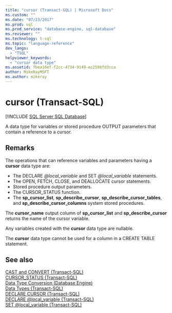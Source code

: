 ```yaml
---
title: "cursor (Transact-SQL) | Microsoft Docs"
ms.custom: ""
ms.date: "07/23/2017"
ms.prod: sql
ms.prod_service: "database-engine, sql-database"
ms.reviewer: ""
ms.technology: t-sql
ms.topic: "language-reference"
dev_langs: 
  - "TSQL"
helpviewer_keywords: 
  - "cursor data type"
ms.assetid: fbea16ef-f2cc-4734-9149-ec2598fd3cca
author: MikeRayMSFT
ms.author: mikeray
---
```

# cursor (Transact-SQL)
[!INCLUDE [SQL Server SQL Database](../../includes/applies-to-version/sql-asdb.md)]

A data type for variables or stored procedure OUTPUT parameters that contain a reference to a cursor.
  
## Remarks  
The operations that can reference variables and parameters having a **cursor** data type are:
-   The DECLARE *\@local_variable* and SET *\@local_variable* statements.  
-   The OPEN, FETCH, CLOSE, and DEALLOCATE cursor statements.  
-   Stored procedure output parameters.  
-   The CURSOR_STATUS function.  
-   The **sp_cursor_list**, **sp_describe_cursor**, **sp_describe_cursor_tables**, and **sp_describe_cursor_columns** system stored procedures.  
  
The **cursor_name** output column of **sp_cursor_list** and **sp_describe_cursor** returns the name of the cursor variable.
  
Any variables created with the **cursor** data type are nullable.
  
The **cursor** data type cannot be used for a column in a CREATE TABLE statement.
  
## See also
[CAST and CONVERT &#40;Transact-SQL&#41;](../../t-sql/functions/cast-and-convert-transact-sql.md)  
[CURSOR_STATUS &#40;Transact-SQL&#41;](../../t-sql/functions/cursor-status-transact-sql.md)  
[Data Type Conversion &#40;Database Engine&#41;](../../t-sql/data-types/data-type-conversion-database-engine.md)  
[Data Types &#40;Transact-SQL&#41;](../../t-sql/data-types/data-types-transact-sql.md)  
[DECLARE CURSOR &#40;Transact-SQL&#41;](../../t-sql/language-elements/declare-cursor-transact-sql.md)  
[DECLARE @local_variable &#40;Transact-SQL&#41;](../../t-sql/language-elements/declare-local-variable-transact-sql.md)  
[SET @local_variable &#40;Transact-SQL&#41;](../../t-sql/language-elements/set-local-variable-transact-sql.md)
  
  
